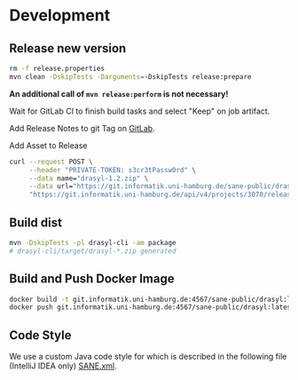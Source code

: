 # Development

## Release new version

```bash
rm -f release.properties
mvn clean -DskipTests -Darguments=-DskipTests release:prepare
```

**An additional call of `mvn release:perform` is not necessary!**

Wait for GitLab CI to finish build tasks and select "Keep" on job artifact.

Add Release Notes to git Tag on [GitLab](https://git.informatik.uni-hamburg.de/sane-public/drasyl/-/tags).

Add Asset to Release 

```bash
curl --request POST \
     --header "PRIVATE-TOKEN: s3cr3tPassw0rd" \
     --data name="drasyl-1.2.zip" \
     --data url="https://git.informatik.uni-hamburg.de/sane-public/drasyl/-/jobs/artifacts/1.2/raw/drasyl-1.2.zip?job=maven-deploy" \
     "https://git.informatik.uni-hamburg.de/api/v4/projects/3070/releases/1.2/assets/links"
```

## Build dist

```bash
mvn -DskipTests -pl drasyl-cli -am package
# drasyl-cli/target/drasyl-*.zip generated
```

## Build and Push Docker Image

```bash
docker build -t git.informatik.uni-hamburg.de:4567/sane-public/drasyl:latest .
docker push git.informatik.uni-hamburg.de:4567/sane-public/drasyl:latest
```

## Code Style

We use a custom Java code style for which is described in the following file (IntelliJ IDEA only) [SANE.xml](../SANE.xml).